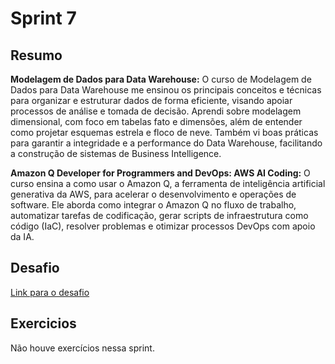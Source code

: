 # Sprint 7
## Resumo
**Modelagem de Dados para Data Warehouse:** O curso de Modelagem de Dados para Data Warehouse me ensinou os principais conceitos e técnicas para organizar e estruturar dados de forma eficiente, visando apoiar processos de análise e tomada de decisão. Aprendi sobre modelagem dimensional, com foco em tabelas fato e dimensões, além de entender como projetar esquemas estrela e floco de neve. Também vi boas práticas para garantir a integridade e a performance do Data Warehouse, facilitando a construção de sistemas de Business Intelligence.


**Amazon Q Developer for Programmers and DevOps: AWS AI Coding:** O curso ensina a como usar o Amazon Q, a ferramenta de inteligência artificial generativa da AWS, para acelerar o desenvolvimento e operações de software. Ele aborda como integrar o Amazon Q no fluxo de trabalho, automatizar tarefas de codificação, gerar scripts de infraestrutura como código (IaC), resolver problemas e otimizar processos DevOps com apoio da IA.

## Desafio
[Link para o desafio](./Desafio/README.md)

## Exercicios

Não houve exercícios nessa sprint.